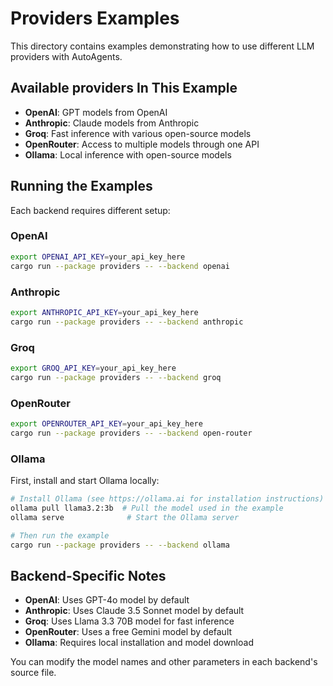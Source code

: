 # Providers Examples

This directory contains examples demonstrating how to use different LLM providers with AutoAgents.

## Available providers In This Example

- **OpenAI**: GPT models from OpenAI
- **Anthropic**: Claude models from Anthropic
- **Groq**: Fast inference with various open-source models
- **OpenRouter**: Access to multiple models through one API
- **Ollama**: Local inference with open-source models

## Running the Examples

Each backend requires different setup:

### OpenAI

```bash
export OPENAI_API_KEY=your_api_key_here
cargo run --package providers -- --backend openai
```

### Anthropic

```bash
export ANTHROPIC_API_KEY=your_api_key_here
cargo run --package providers -- --backend anthropic
```

### Groq

```bash
export GROQ_API_KEY=your_api_key_here
cargo run --package providers -- --backend groq
```

### OpenRouter

```bash
export OPENROUTER_API_KEY=your_api_key_here
cargo run --package providers -- --backend open-router
```

### Ollama

First, install and start Ollama locally:

```bash
# Install Ollama (see https://ollama.ai for installation instructions)
ollama pull llama3.2:3b  # Pull the model used in the example
ollama serve              # Start the Ollama server

# Then run the example
cargo run --package providers -- --backend ollama
```

## Backend-Specific Notes

- **OpenAI**: Uses GPT-4o model by default
- **Anthropic**: Uses Claude 3.5 Sonnet model by default
- **Groq**: Uses Llama 3.3 70B model for fast inference
- **OpenRouter**: Uses a free Gemini model by default
- **Ollama**: Requires local installation and model download

You can modify the model names and other parameters in each backend's source file.